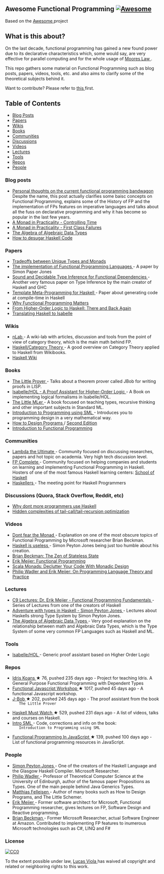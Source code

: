 <h2>
 Awesome Functional Programming
 <a href="https://github.com/sindresorhus/awesome">
  <img alt="Awesome" src="https://cdn.rawgit.com/sindresorhus/awesome/d7305f38d29fed78fa85652e3a63e154dd8e8829/media/badge.svg"/>
 </a>
</h2>
<p>
 Based on the
 <a href="https://github.com/sindresorhus/awesome/">
  Awesome
 </a>
 project
</p>
<h2>
 What is this about?
</h2>
<p>
 On the last decade, functional programming has gained a new found power due to its
declarative characteristics which, some would say, are very effective for parallel computing
and for the whole usage of
 <a href="https://en.wikipedia.org/wiki/Moore%27s_law">
  Moores Law
 </a>
 .
</p>
<p>
 This repo gathers some material on Functional Programming such as blog posts, papers, videos,
tools, etc. and also aims to clarify some of the theoretical subjects behind it.
</p>
<p>
 Want to contribute? Please refer to
 <a href="https://github.com/lucasviola/awesome-functional-programming/blob/master/contributing.md">
  this
 </a>
 first.
</p>
<h2>
 Table of Contents
</h2>
<ul>
 <li>
  <a href="#blog-posts">
   Blog Posts
  </a>
 </li>
 <li>
  <a href="#papers">
   Papers
  </a>
 </li>
 <li>
  <a href="#wikis">
   Wikis
  </a>
 </li>
 <li>
  <a href="#books">
   Books
  </a>
 </li>
 <li>
  <a href="#communities">
   Communities
  </a>
 </li>
 <li>
  <a href="#discussions-quora-stack-overflow-reddit-etc">
   Discussions
  </a>
 </li>
 <li>
  <a href="#videos">
   Videos
  </a>
 </li>
 <li>
  <a href="#blog-posts">
   Lectures
  </a>
 </li>
 <li>
  <a href="#tools">
   Tools
  </a>
 </li>
 <li>
  <a href="#repos">
   Repos
  </a>
 </li>
 <li>
  <a href="#people">
   People
  </a>
 </li>
</ul>
<h3>
 Blog posts
</h3>
<ul>
 <li>
  <a href="http://www.akitaonrails.com/2015/10/28/personal-thoughts-on-the-current-functional-programming-bandwagon">
   Personal thoughts on the current functional programming bandwagon
  </a>
  Despite the name, this post actually clarifies some baisc concepts on Functional Programming, explains some of the History of FP and the implementation of FPs features on imperative languages and talks about all the fuss on declarative programming and why it has become so popular in the last few years.
 </li>
 <li>
  <a href="http://robotlolita.me/2014/03/20/a-monad-in-practicality-controlling-time.html">
   A Monad in Practicality - Controlling Time
  </a>
 </li>
 <li>
  <a href="http://robotlolita.me/2013/12/08/a-monad-in-practicality-first-class-failures.html">
   A Monad in Practicality - First Class Failures
  </a>
 </li>
 <li>
  <a href="http://chris-taylor.github.io/blog/2013/02/10/the-algebra-of-algebraic-data-types/">
   The Algebra of Algebraic Data Types
  </a>
 </li>
 <li>
  <a href="http://www.haskellforall.com/2014/10/how-to-desugar-haskell-code.html">
   How to desugar Haskell Code
  </a>
 </li>
</ul>
<h3>
 Papers
</h3>
<ul>
 <li>
  <a href="http://lambda-the-ultimate.org/node/1180">
   Tradeoffs between Unique Types and Monads
  </a>
 </li>
 <li>
  <a href="http://research.microsoft.com/en-us/um/people/simonpj/papers/slpj-book-1987/start.htm">
   The implementation of Functional Programming Languages
  </a>
  - A paper by Simon Paper Jones
 </li>
 <li>
  <a href="http://research.microsoft.com/en-us/um/people/simonpj/papers/fd-chr/esop04.pdf">
   Sound and Decidable Type Inference for Functional Dependencies
  </a>
  - Another very famous paper on Type Inference by the main creator of Haskell and GHC
 </li>
 <li>
  <a href="http://research.microsoft.com/en-us/um/people/simonpj/papers/meta-haskell/meta-haskell.pdf">
   Template Meta-Programming for Haskell
  </a>
  - Paper about generating code at compile-time in Haskell
 </li>
 <li>
  <a href="http://www.cs.kent.ac.uk/people/staff/dat/miranda/whyfp90.pdf">
   Why Functional Programming Matters
  </a>
 </li>
 <li>
  <a href="http://isabelle.in.tum.de/~haftmann/pdf/from_hol_to_haskell_haftmann.pdf">
   From Higher-Order Logic to Haskell: There and Back Again
  </a>
 </li>
 <li>
  <a href="http://es.cs.uni-kl.de/events/TPHOLs-2007/proceedings/B-178.pdf">
   Translating Haskell to Isabelle
  </a>
 </li>
</ul>
<h3>
 Wikis
</h3>
<ul>
 <li>
  <a href="http://ncatlab.org/nlab/show/HomePage">
   nLab
  </a>
  - A wiki-lab with articles, discussion and tools from the point of view of category theory, which is the main math behind FP.
 </li>
 <li>
  <a href="https://en.wikibooks.org/wiki/Haskell/Category_theory">
   Haskell/Category Theory
  </a>
  - A good overview on Category Theory applied to Haskell from Wikibooks.
 </li>
 <li>
  <a href="https://wiki.haskell.org/Haskell">
   Haskell Wiki
  </a>
 </li>
</ul>
<h3>
 Books
</h3>
<ul>
 <li>
  <a href="https://books.google.com.br/books?id=I9E_CgAAQBAJ&pg=PR13#v=onepage&q&f=false">
   The Little Prover
  </a>
  - Talks about
a theorem prover called JBob for writing proofs in LISP.
 </li>
 <li>
  <a href="http://isabelle.in.tum.de/doc/tutorial.pdf">
   Isabelle/HOL - A Proof Assistant for Higher-Order Logic
  </a>
  - A Book on implementing logical formalisms in Isabelle/HOL.
 </li>
 <li>
  <a href="http://www.ccs.neu.edu/home/matthias/BTML/">
   The Little MLer
  </a>
  - A book focused on teaching types, recursive thinking and other important subjects in Standard ML.
 </li>
 <li>
  <a href="http://catalogue.pearsoned.co.uk/educator/product/Introduction-to-Programming-using-SML/9780201398205.page">
   Introduction to Programming using SML
  </a>
  - Introduces you to programming design in a very mathematical way.
 </li>
 <li>
  <a href="http://www.htdp.org/">
   How to Design Programs
  </a>
  /
  <a href="http://www.ccs.neu.edu/home/matthias/HtDP2e/">
   Second Edition
  </a>
 </li>
 <li>
  <a href="http://www.amazon.com/Introduction-Functional-Programming-International-Computing/dp/0134841891">
   Introduction to Functional Programming
  </a>
 </li>
</ul>
<h3>
 Communities
</h3>
<ul>
 <li>
  <a href="http://lambda-the-ultimate.org/">
   Lambda the Ultimate
  </a>
  - Community focused on discussing researches, papers
and hot topic on academia. Very high tech discussion level.
 </li>
 <li>
  <a href="https://www.fpcomplete.com/">
   FP Complete
  </a>
  - Community focused on helping companies and students on learning and implementing Functional Programming in Haskell. Hosters of one of the most famous Haskell learning centers:
  <a href="https://www.schoolofhaskell.com/school">
   School of Haskell
  </a>
 </li>
 <li>
  <a href="http://www.haskellers.com/">
   Haskellers
  </a>
  - The meeting point for Haskell Programmers
 </li>
</ul>
<h3>
 Discussions (Quora, Stack Overflow, Reddit, etc)
</h3>
<ul>
 <li>
  <a href="https://www.quora.com/Why-dont-more-programmers-use-Haskell">
   Why dont more programmers use Haskell
  </a>
 </li>
 <li>
  <a href="http://lambda-the-ultimate.org/classic/message1532.html">
   Hidden complexities of tail-call/tail-recursion optimization
  </a>
 </li>
</ul>
<h3>
 Videos
</h3>
<ul>
 <li>
  <a href="https://www.youtube.com/watch?v=ZhuHCtR3xq8">
   Dont fear the Monad
  </a>
  - Explanation on
one of the most obscure topics of Functional Programming by Microsoft researcher Brian Beckman.
 </li>
 <li>
  <a href="https://www.youtube.com/watch?v=iSmkqocn0oQ">
   Haskell is useless
  </a>
  - Simon Peyton Jones being
just too humble about his creation.
 </li>
 <li>
  <a href="https://www.youtube.com/watch?v=XxzzJiXHOJs">
   Brian Beckman: The Zen of Stateless State
  </a>
 </li>
 <li>
  <a href="https://www.youtube.com/watch?v=z0N1aZ6SnBk">
   Erik Meijer: Functional Programming
  </a>
 </li>
 <li>
  <a href="https://www.youtube.com/watch?v=Mw_Jnn_Y5iA">
   Scala Monads: Declutter Your Code With Monadic Design
  </a>
 </li>
 <li>
  <a href="https://www.youtube.com/watch?v=9SBR_SnrEiI">
   Philip Wadler and Erik Meijer: On Programming Language Theory and Practice
  </a>
 </li>
</ul>
<h3>
 Lectures
</h3>
<ul>
 <li>
  <a href="https://www.youtube.com/playlist?list=PLTA0Ta9Qyspa5Nayx0VCHj5AHQJqp1clD">
   C9 Lectures: Dr. Erik Meijer - Functional Programming Fundamentals
  </a>
  - Series of Lectures from one of the creators of Haskell
 </li>
 <li>
  <a href="https://www.youtube.com/watch?v=6COvD8oynmI&list=RD6COvD8oynmI#t=0">
   Adventure with types in Haskell - Simon Peyton Jones
  </a>
  - Lectures about Haskells strong Type System by Simon Peyton Jones.
 </li>
 <li>
  <a href="https://www.youtube.com/watch?v=YScIPA8RbVE">
   The Algebra of Algebraic Data Types
  </a>
  - Very good explanation
on the relationship between math and Algebraic Data Types, which is the Type System of some very common FP Languages such as Haskell and ML.
 </li>
</ul>
<h3>
 Tools
</h3>
<ul>
 <li>
  <a href="https://www.cl.cam.ac.uk/research/hvg/Isabelle/">
   Isabelle/HOL
  </a>
  - Generic proof assistant based on Higher Order Logic
 </li>
</ul>
<h3>
 Repos
</h3>
<ul>
 <li>
  <a href="https://github.com/idris-hackers/idris-koans">
   Idris Koans
  </a>
  <span>
   &#9733 76, pushed 235 days ago
  </span>
  - Project for teaching Idris. A General Purpose Functional Programming with Dependent Types
 </li>
 <li>
  <a href="https://github.com/timoxley/functional-javascript-workshop">
   Functional Javascript Workshop
  </a>
  <span>
   &#9733 1017, pushed 45 days ago
  </span>
  - A functional Javascript workshop.
 </li>
 <li>
  <a href="https://github.com/the-little-prover/j-bob">
   J-Bob
  </a>
  <span>
   &#9733 202, pushed 245 days ago
  </span>
  - The proof assistant from the book
  <code>
   The Little Prover
  </code>
 </li>
 <li>
  <a href="https://github.com/olehkuchuk/haskell-must-watch">
   Haskell Must Watch
  </a>
  <span>
   &#9733 529, pushed 231 days ago
  </span>
  - A list of videos, talks and courses on Haskell.
 </li>
 <li>
  <a href="http://www.it.dtu.dk/introSML/">
   Intro SML
  </a>
  - Code, corrections and info on the book:
  <code>
   Introduction to Programming using SML
  </code>
 </li>
 <li>
  <a href="https://github.com/busypeoples/functional-programming-javascript">
   Functional Programming In JavaScript
  </a>
  <span>
   &#9733 139, pushed 100 days ago
  </span>
  - List of functional programming resources in JavaScript.
 </li>
</ul>
<h3>
 People
</h3>
<ul>
 <li>
  <a href="http://research.microsoft.com/en-us/people/simonpj/">
   Simon Peyton Jones
  </a>
  - One of the creators of the Haskell Language and the Glasgow Haskell Compiler. Microsoft Researcher.
 </li>
 <li>
  <a href="http://homepages.inf.ed.ac.uk/wadler/">
   Philip Wadler
  </a>
  - Professor of Theoretical Computer Science at the University of Edinburgh, author of the famous paper Propositions as Types. One of the main people behind Java Generics Types.
 </li>
 <li>
  <a href="http://www.ccs.neu.edu/home/matthias/">
   Matthias Felleisen
  </a>
  - Author of many books such as How to Design Programs, and The Little Schemer.
 </li>
 <li>
  <a href="https://www.linkedin.com/pub/erik-meijer/0/5ba/924">
   Erik Meijer
  </a>
  - Former software architect for Microsoft, Functional Programming researcher, gives lectures on FP, Software Design and Reactive programming.
 </li>
 <li>
  <a href="https://www.linkedin.com/in/brianbeckman">
   Brian Beckman
  </a>
  - Former Microsoft Researcher, actual Software Engineer at Amazon. Contributed to implementing FP features to inumerous Microsoft technologies such as C#, LINQ and F#
 </li>
</ul>
<h3>
 License
</h3>
<p>
 <a href="https://creativecommons.org/publicdomain/zero/1.0/">
  <img alt="CC0" src="https://i.creativecommons.org/p/zero/1.0/88x31.png"/>
 </a>
</p>
<p>
 To the extent possible under law,
 <a href="http://lucasviola.github.io">
  Lucas Viola
 </a>
 has waived all copyright and related or neighboring rights to this work.
</p>
